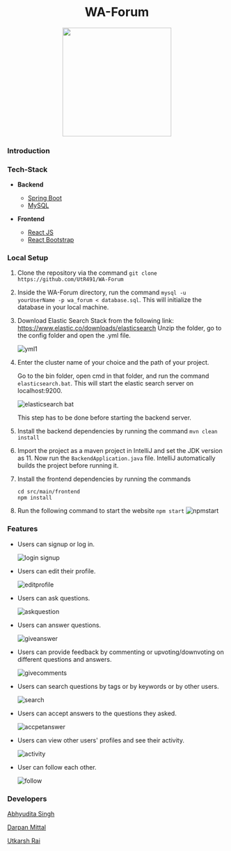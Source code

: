  <h1 align=center>WA-Forum</h1>
<p align = center><img src="https://user-images.githubusercontent.com/59697798/114752616-20fab300-9d74-11eb-96b5-9ed819e3e13c.png" width="250" align="centre"/></p>

### Introduction

### Tech-Stack
-  **Backend**

    

    - [Spring Boot](https://spring.io/projects/spring-boot)
    - [MySQL](https://www.mysql.com/)

-  **Frontend**
    

    - [React JS](https://reactjs.org/)
    - [React Bootstrap](https://react-bootstrap.github.io/)

### Local Setup

   

1. Clone the repository via the command  ``git clone https://github.com/UtR491/WA-Forum``
2. Inside the WA-Forum directory, run the command `mysql -u yourUserName -p wa_forum < database.sql`. This will initialize the database in your local machine.
3. Download Elastic Search Stack from the following link: 
https://www.elastic.co/downloads/elasticsearch
Unzip the folder, go to the config folder and open the .yml file. 
    
    
    ![yml1](https://user-images.githubusercontent.com/59697798/114849853-cc9c1580-9dfd-11eb-9683-9f4ee41675c3.gif)

4. Enter the cluster name of your choice and the path of your project. 
        
   Go to the bin folder, open cmd in that folder, and run the command    
           `elasticsearch.bat`. This will start the elastic search server on localhost:9200. 
           
    ![elasticsearch bat](https://user-images.githubusercontent.com/59697798/114848994-f0ab2700-9dfc-11eb-831e-3bc351554850.gif)

           
        
        
   This step has to be done before starting the backend server.

5. Install the backend dependencies by running the command `mvn clean install`
6. Import the project as a maven project in IntelliJ and set the JDK version as 11. Now run the `BackendApplication.java` file. IntelliJ automatically builds the project before running it.
7. Install the frontend dependencies by running the commands

    ```
    cd src/main/frontend
    npm install
    ```
8. Run the following command to start the website `npm start`
    ![npmstart](https://user-images.githubusercontent.com/59697798/114817836-55a05600-9dd8-11eb-855a-a5d810dd5d68.gif)



### Features

- Users can signup or log in.

     ![login signup](https://user-images.githubusercontent.com/59697798/114818321-3bb34300-9dd9-11eb-8f41-7a532395db61.gif)
    
- Users can edit their profile.

     ![editprofile](https://user-images.githubusercontent.com/59697798/114825048-58ed0f00-9de3-11eb-8304-6626742d43e5.gif)
     
 - Users can ask questions.
 
     ![askquestion](https://user-images.githubusercontent.com/59697798/114825114-6efacf80-9de3-11eb-86b6-69bc6a562659.gif)
     
- Users can answer questions.

     ![giveanswer](https://user-images.githubusercontent.com/59697798/114825153-79b56480-9de3-11eb-9785-3f5c76b913a1.gif)
     
- Users can provide feedback by commenting or upvoting/downvoting on different questions and answers.

     ![givecomments](https://user-images.githubusercontent.com/59697798/114825185-846ff980-9de3-11eb-97c0-7883015cb4d4.gif)
     
- Users can search questions by tags or by keywords or by other users.

     ![search](https://user-images.githubusercontent.com/59697798/114827752-b5056280-9de6-11eb-9af6-4e1bc7f41d14.gif)

    
- Users can accept answers to the questions they asked. 
      
     ![accpetanswer](https://user-images.githubusercontent.com/59697798/114825491-ecbedb00-9de3-11eb-9544-89dcfb473294.gif)
     
- Users can view other users' profiles and see their activity.
     
     ![activity](https://user-images.githubusercontent.com/59697798/114828082-1c231700-9de7-11eb-9283-40468845965d.gif)

       
- User can follow each other.
      
     ![follow](https://user-images.githubusercontent.com/59697798/114827928-e5e59780-9de6-11eb-83f4-9bfe0758234b.gif)


### Developers
[Abhyudita Singh](https://github.com/singhabhyudita) 

[Darpan Mittal](https://github.com/darpan1107)

[Utkarsh Rai](https://github.com/UtR491) 
